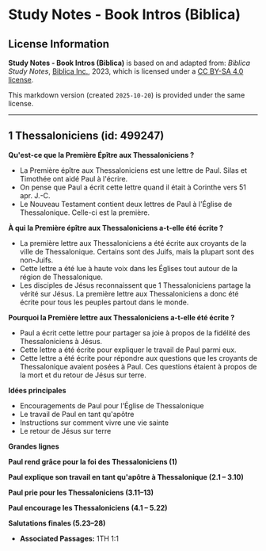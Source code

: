 # Study Notes - Book Intros (Biblica)

## License Information

**Study Notes - Book Intros (Biblica)** is based on and adapted from: _Biblica Study Notes_, [Biblica Inc.](https://www.biblica.com/), 2023, which is licensed under a [CC BY-SA 4.0 license](https://creativecommons.org/licenses/by-sa/4.0/legalcode.en).

This markdown version (created `2025-10-20`) is provided under the same license.



--------------------------------

## 1 Thessaloniciens (id: 499247)

**Qu'est\-ce que la Première Épître aux Thessaloniciens ?**

* La Première épître aux Thessaloniciens est une lettre de Paul. Silas et Timothée ont aidé Paul à l'écrire.
* On pense que Paul a écrit cette lettre quand il était à Corinthe vers 51 apr. J.\-C.
* Le Nouveau Testament contient deux lettres de Paul à l'Église de Thessalonique. Celle\-ci est la première.

**À qui la Première épître aux Thessaloniciens a\-t\-elle été écrite ?**

* La première lettre aux Thessaloniciens a été écrite aux croyants de la ville de Thessalonique. Certains sont des Juifs, mais la plupart sont des non\-Juifs.
* Cette lettre a été lue à haute voix dans les Églises tout autour de la région de Thessalonique.
* Les disciples de Jésus reconnaissent que 1 Thessaloniciens partage la vérité sur Jésus. La première lettre aux Thessaloniciens a donc été écrite pour tous les peuples partout dans le monde.

**Pourquoi la Première lettre aux Thessaloniciens a\-t\-elle été écrite ?**

* Paul a écrit cette lettre pour partager sa joie à propos de la fidélité des Thessaloniciens à Jésus.
* Cette lettre a été écrite pour expliquer le travail de Paul parmi eux.
* Cette lettre a été écrite pour répondre aux questions que les croyants de Thessalonique avaient posées à Paul. Ces questions étaient à propos de la mort et du retour de Jésus sur terre.

**Idées principales**

* Encouragements de Paul pour l'Église de Thessalonique
* Le travail de Paul en tant qu'apôtre
* Instructions sur comment vivre une vie sainte
* Le retour de Jésus sur terre

**Grandes lignes**

**Paul rend grâce pour la foi des Thessaloniciens (1\)**

**Paul explique son travail en tant qu'apôtre à Thessalonique (2\.1 – 3\.10\)**

**Paul prie pour les Thessaloniciens (3\.11–13\)**

**Paul encourage les Thessaloniciens (4\.1 – 5\.22\)**

**Salutations finales (5\.23–28\)**

* **Associated Passages:** 1TH 1:1

